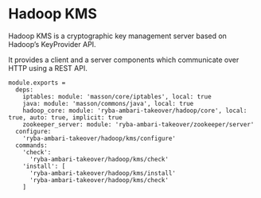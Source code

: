 
# Hadoop KMS

Hadoop KMS is a cryptographic key management server based on Hadoop’s
KeyProvider API.

It provides a client and a server components which communicate over HTTP using a
REST API.

    module.exports =
      deps:
        iptables: module: 'masson/core/iptables', local: true
        java: module: 'masson/commons/java', local: true
        hadoop_core: module: 'ryba-ambari-takeover/hadoop/core', local: true, auto: true, implicit: true
        zookeeper_server: module: 'ryba-ambari-takeover/zookeeper/server'
      configure:
        'ryba-ambari-takeover/hadoop/kms/configure'
      commands:
        'check':
          'ryba-ambari-takeover/hadoop/kms/check'
        'install': [
          'ryba-ambari-takeover/hadoop/kms/install'
          'ryba-ambari-takeover/hadoop/kms/check'
        ]
